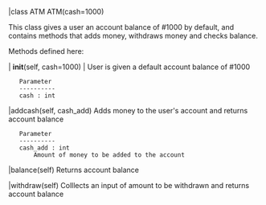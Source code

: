 |class ATM
   ATM(cash=1000)
   
   This class gives a user an account balance of #1000 by default, and contains methods that adds money, withdraws money and checks balance.
   
   Methods defined here:
   
  | __init__(self, cash=1000)
  |     User is given a default account balance of #1000
       
       Parameter
       ----------
       cash : int
   
   |addcash(self, cash_add)
       Adds money to the user's account and returns account balance
      
       Parameter
       ----------
       cash_add : int
           Amount of money to be added to the account
   
   |balance(self)
       Returns account balance
   
   |withdraw(self)
       Colllects an input of amount to be withdrawn and returns account balance


